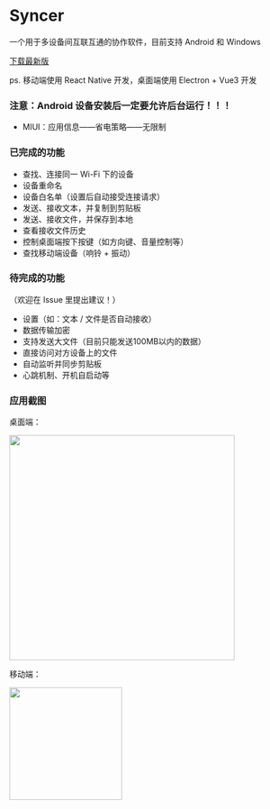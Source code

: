 # Syncer

一个用于多设备间互联互通的协作软件，目前支持 Android 和 Windows

[下载最新版](https://github.com/WBBB0730/Syncer/releases/tag/v1.0.0)

ps. 移动端使用 React Native 开发，桌面端使用 Electron + Vue3 开发

### 注意：Android 设备安装后一定要允许后台运行！！！
* MIUI：应用信息——省电策略——无限制

### 已完成的功能
* 查找、连接同一 Wi-Fi 下的设备
* 设备重命名
* 设备白名单（设置后自动接受连接请求）
* 发送、接收文本，并复制到剪贴板
* 发送、接收文件，并保存到本地
* 查看接收文件历史
* 控制桌面端按下按键（如方向键、音量控制等）
* 查找移动端设备（响铃 + 振动）

### 待完成的功能
（欢迎在 Issue 里提出建议！）
* 设置（如：文本 / 文件是否自动接收）
* 数据传输加密
* 支持发送大文件（目前只能发送100MB以内的数据）
* 直接访问对方设备上的文件
* 自动监听并同步剪贴板
* 心跳机制、开机自启动等

### 应用截图
桌面端：

<img src="https://wbbb-1314488277.cos.ap-guangzhou.myqcloud.com/Syncer%2Fscreenshots%2Fd-1.png" alt="" width="400">

移动端：

<img src="https://wbbb-1314488277.cos.ap-guangzhou.myqcloud.com/Syncer%2Fscreenshots%2Fm-1.jpg" alt="" width="200">
